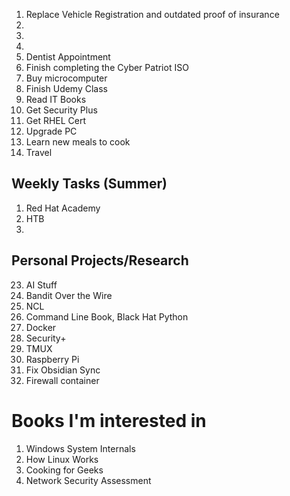 
1. Replace Vehicle Registration and outdated proof of insurance
2. 
3. 
4. 
5. Dentist Appointment
6. Finish completing the Cyber Patriot ISO
7. Buy microcomputer
8. Finish Udemy Class
9. Read IT Books
10. Get Security Plus
11. Get RHEL Cert
12. Upgrade PC
13. Learn new meals to cook
14. Travel


## Weekly Tasks (Summer)
1. Red Hat Academy
2. HTB
3. 

## Personal Projects/Research
23.  AI Stuff
24. Bandit Over the Wire
25. NCL
26. Command Line Book, Black Hat Python
27. Docker
28. Security+ 
29. TMUX
30. Raspberry Pi
31. Fix Obsidian Sync
32. Firewall container

# Books I'm interested in
1. Windows System Internals
2. How Linux Works
3.  Cooking for Geeks
4. Network Security Assessment
